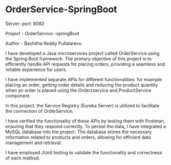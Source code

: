 # OrderService-SpringBoot

Server:
 port: 8082

Project - OrderService -springBoot

Author - Bashitha Reddy Pullalarevu 

I have developed a Java microservices project called OrderService using the Spring Boot framework. The primary objective of this project is to efficiently handle API requests for placing orders, providing a seamless and reliable experience for users.

I have implemented separate APIs for different functionalities: for example placing an order, getting order details and reducing the product quantity when an order is placed using the Orderzservice and ProductService component.

In this project, the Service Registry (Eureka Server) is utilized to facilitate the connection of OrderService.

I have verified the functionality of these APIs by testing them with Postman, ensuring that they respond correctly. To persist the data, I have integrated a MySQL database into the project. The database stores the necessary information related to products and orders, allowing for efficient data management and retrieval.

I have employed JUnit testing to validate the functionality and correctness of each method.



